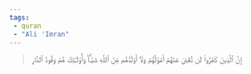 ```yaml
---
tags: 
 - quran 
 - "Ali 'Imran"
---
```


> إِنَّ ٱلَّذِينَ كَفَرُواْ لَن تُغۡنِيَ عَنۡهُمۡ أَمۡوَٰلُهُمۡ وَلَآ أَوۡلَٰدُهُم مِّنَ ٱللَّهِ شَيۡـٔٗاۖ وَأُوْلَـٰٓئِكَ هُمۡ وَقُودُ ٱلنَّارِ
